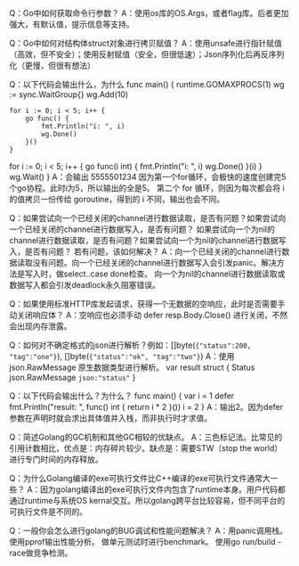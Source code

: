 Q：Go中如何获取命令行参数？
A：使用os库的OS.Args，或者flag库。后者更加强大，有默认值，提示信息等支持。

Q：Go中如何对结构体struct对象进行拷贝赋值？
A：使用unsafe进行指针赋值（高效，但不安全）；使用反射赋值（安全，但很低速）；Json序列化后再反序列化（更慢，但很有想法）

Q：以下代码会输出什么，为什么
func main() {
    runtime.GOMAXPROCS(1)
    wg := sync.WaitGroup{}
    wg.Add(10)

    for i := 0; i < 5; i++ {
        go func() {
            fmt.Println("i: ", i)
            wg.Done()
        }()
    }

  for i := 0; i < 5; i++ {
      go func(i int) {
          fmt.Println("i: ", i)
          wg.Done()
      }(i)
  }
  wg.Wait()
}
A：会输出 5555501234
因为第一个for循环，会极快的速度创建完5个go协程。此时i为5，所以输出的全是5。
第二个 for 循环，则因为每次都会将 i 的值拷贝一份传给 goroutine，得到的 i 不同，输出也会不同。

Q：如果尝试向一个已经关闭的channel进行数据读取，是否有问题？如果尝试向一个已经关闭的channel进行数据写入，是否有问题？
如果尝试向一个为nil的channel进行数据读取，是否有问题？如果尝试向一个为nil的channel进行数据写入，是否有问题？
若有问题，该如何解决？
A：向一个已经关闭的channel进行数据读取没有问题。向一个已经关闭的channel进行数据写入会引发panic。解决方法是写入时，做select..case done检查。
向一个为nil的channel进行数据读取或数据写入都会引发deadlock永久阻塞错误。

Q：如果使用标准HTTP库发起请求，获得一个无数据的空响应，此时是否需要手动关闭响应体？
A：空响应也必须手动 defer resp.Body.Close() 进行关闭，不然会出现内存泄露。

Q：如何对不确定格式的json进行解析？例如：[]byte(`{"status":200, "tag":"one"}`), []byte(`{"status":"ok", "tag":"two"}`)
A：使用 json.RawMessage 原生数据类型进行解析。 var result struct { Status     json.RawMessage `json:"status"` }

Q：以下代码会输出什么？为什么？
func main() {
	var i = 1
	defer fmt.Println("result: ", func() int { return i * 2 }())
	i = 2
}
A：输出2。因为defer参数在声明时就会求出具体值并入栈，而非执行时才求值。

Q：简述Golang的GC机制和其他GC相较的优缺点。
A：三色标记法。比常见的引用计数相比，优点是：内存碎片较少。缺点是：需要STW（stop the world）进行专门时间的内存释放。

Q：为什么Golang编译的exe可执行文件比C++编译的exe可执行文件通常大一些？
A：因为golang编译出的exe可执行文件内包含了runtime本身。用户代码都通过runtime与系统OS kernal交互。所以golang跨平台比较容易，但不同平台的可执行文件是不同的。

Q：一般你会怎么进行golang的BUG调试和性能问题解决？
A：用panic调用栈。 使用pprof输出性能分析。 做单元测试时进行benchmark。 使用go run/build -race做竞争检测。
